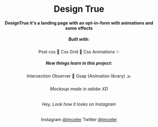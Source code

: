 <div align='center'>
<h1 style="text-align: center;">Design True</h1>
<h4>DesignTrue it's a landing page with an opt-in-form with animations and some effects</h4>
<h5>Built with: </h5>

Post css 🔺
Css Grid 💠
Css Animations ✨

<h5>New things learn in this project:</h5>

Intersection Observer 👀
Gsap (Animation library) 🌫

<h6>Mockoup made in adobe XD</h6>

<h6>Hey, Look how it looks on Instagram</h6>
Instagram <a href='https://www.instagram.com/imceler/'>@imceler</a>
Twitter <a href='https://twitter.com/imceler'>@imceler</a>
</div>
